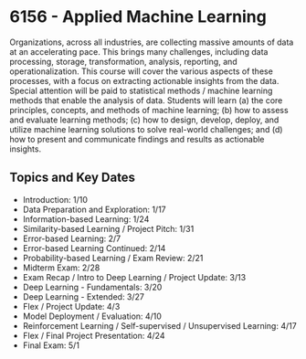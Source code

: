 # 6156 - Applied Machine Learning

Organizations, across all industries, are collecting massive amounts of data at an accelerating pace. This brings many challenges, including data processing, storage, transformation, analysis, reporting, and operationalization. This course will cover the various aspects of these processes, with a focus on extracting actionable insights from the data. Special attention will be paid to statistical methods / machine learning methods that enable the analysis of data. Students will learn (a) the core principles, concepts, and methods of machine learning; (b) how to assess and evaluate learning methods; (c) how to design, develop, deploy, and utilize machine learning solutions to solve real-world challenges; and (d) how to present and communicate findings and results as actionable insights.

## Topics and Key Dates

- Introduction: 	1/10
- Data Preparation and Exploration:	1/17
- Information-based Learning:	1/24
- Similarity-based Learning / Project Pitch:	1/31
- Error-based Learning:	2/7
- Error-based Learning Continued:	2/14
- Probability-based Learning / Exam Review:	2/21
- Midterm Exam:	2/28
- Exam Recap / Intro to Deep Learning / Project Update:	3/13
- Deep Learning - Fundamentals:	3/20
- Deep Learning - Extended:	3/27
- Flex / Project Update:	4/3
- Model Deployment / Evaluation:	4/10
- Reinforcement Learning / Self-supervised / Unsupervised Learning:	4/17
- Flex / Final Project Presentation:	4/24
- Final Exam:	5/1
